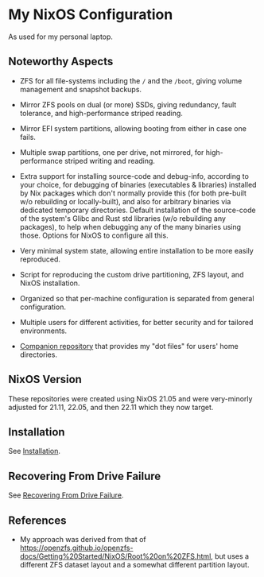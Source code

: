# My NixOS Configuration

As used for my personal laptop.

## Noteworthy Aspects

- ZFS for all file-systems including the `/` and the `/boot`, giving volume
  management and snapshot backups.

- Mirror ZFS pools on dual (or more) SSDs, giving redundancy, fault tolerance,
  and high-performance striped reading.

- Mirror EFI system partitions, allowing booting from either in case one fails.

- Multiple swap partitions, one per drive, not mirrored, for high-performance
  striped writing and reading.

- Extra support for installing source-code and debug-info, according to your
  choice, for debugging of binaries (executables & libraries) installed by Nix
  packages which don't normally provide this (for both pre-built w/o rebuilding
  or locally-built), and also for arbitrary binaries via dedicated temporary
  directories.  Default installation of the source-code of the system's Glibc
  and Rust std libraries (w/o rebuilding any packages), to help when debugging
  any of the many binaries using those.  Options for NixOS to configure all
  this.

- Very minimal system state, allowing entire installation to be more easily
  reproduced.

- Script for reproducing the custom drive partitioning, ZFS layout, and NixOS
  installation.

- Organized so that per-machine configuration is separated from general
  configuration.

- Multiple users for different activities, for better security and for tailored
  environments.

- [Companion repository](https://github.com/DerickEddington/dotfiles) that
  provides my "dot files" for users' home directories.

## NixOS Version

These repositories were created using NixOS 21.05 and were very-minorly adjusted
for 21.11, 22.05, and then 22.11 which they now target.

## Installation

See [Installation](.new-installs/README.md).

## Recovering From Drive Failure

See [Recovering From Drive Failure](.recovery/README.md).

## References

- My approach was derived from that of
  <https://openzfs.github.io/openzfs-docs/Getting%20Started/NixOS/Root%20on%20ZFS.html>,
  but uses a different ZFS dataset layout and a somewhat different partition
  layout.
